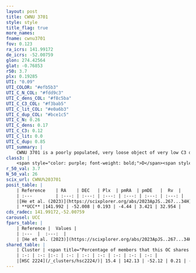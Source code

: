 ```yaml
---
layout: post
title: CWNU 3701
style: style
title_flag: true
more_names: 
fname: cwnu3701
fov: 0.123
ra_icrs: 141.99172
de_icrs: -52.00759
glon: 274.42564
glat: -0.76853
r50: 3.7
plx: 0.19285
UTI: "0.09"
UTI_COLOR: "#efb5b3"
UTI_C_N_COL: "#fdd9c3"
UTI_C_dens_COL: "#f8c5ba"
UTI_C_C3_COL: "#f3bab5"
UTI_C_lit_COL: "#e0a6b3"
UTI_C_dup_COL: "#bce1c5"
UTI_C_N: 0.26
UTI_C_dens: 0.17
UTI_C_C3: 0.12
UTI_C_lit: 0.0
UTI_C_dup: 0.85
UTI_summary: |
    CWNU 3701 is a poorly populated, very loose object of very low C3 quality. It was recently reported in the literature.<br><br>This is very likely a unique object, which shares a small percentage of members with at least one previously reported entry.
class3: |
    <span style="color: purple; font-weight: bold;">D</span><span style="color: red; font-weight: bold;">C</span>
r_50_val: 3.7
N_50_val: 26
scix_url: CWNU%203701
posit_table: |
    | Reference    | RA    | DEC   | Plx  | pmRA  | pmDE   |  Rv  |
    | :---         | :---: | :---: | :---: | :---: | :---: | :---: |
    |[He et al. (2023)](https://scixplorer.org/abs/2023ApJS..267...34H) | 141.96 | -52.011 | 0.181 | -4.461 | 3.456 | -- |
    | **UCC** |141.992 | -52.008 | 0.193 | -4.44 | 3.421 | 32.954 | 
cds_radec: 141.99172,-52.00759
carousel: UCC
fpars_table: |
    | Reference |  Values |
    | :---  |  :---:  |
    | [He et al. (2023)](https://scixplorer.org/abs/2023ApJS..267...34H) | `A0=2.8, m-M=13.45, logA=8.4` |
shared_table: |
    | Cluster | <span title="Percentage of members that this OC shares with the ones listed">%</span>   | RA   | DEC   | Plx   | pmRA  | pmDE  | Rv | UTI |
    | :-: | :-: |:-: | :-: | :-: | :-: | :-: | :-: | :-: |
    |[HSC 2224](/_clusters/hsc2224/)| 15.4 | 142.13 | -52.12 | 0.21 | -4.32 | 3.39 | 6.28 |0.22 |
---
```

